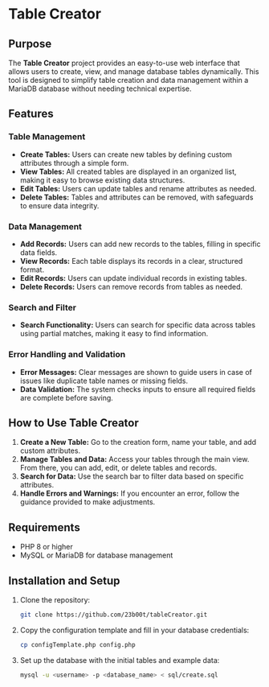# Table Creator

## Purpose
The **Table Creator** project provides an easy-to-use web interface that allows users to create, view, and manage database tables dynamically. This tool is designed to simplify table creation and data management within a MariaDB database without needing technical expertise.

## Features

### Table Management
- **Create Tables:** Users can create new tables by defining custom attributes through a simple form.
- **View Tables:** All created tables are displayed in an organized list, making it easy to browse existing data structures.
- **Edit Tables:** Users can update tables and rename attributes as needed.
- **Delete Tables:** Tables and attributes can be removed, with safeguards to ensure data integrity.

### Data Management
- **Add Records:** Users can add new records to the tables, filling in specific data fields.
- **View Records:** Each table displays its records in a clear, structured format.
- **Edit Records:** Users can update individual records in existing tables.
- **Delete Records:** Users can remove records from tables as needed.

### Search and Filter
- **Search Functionality:** Users can search for specific data across tables using partial matches, making it easy to find information.

### Error Handling and Validation
- **Error Messages:** Clear messages are shown to guide users in case of issues like duplicate table names or missing fields.
- **Data Validation:** The system checks inputs to ensure all required fields are complete before saving.

## How to Use Table Creator
1. **Create a New Table:** Go to the creation form, name your table, and add custom attributes.
2. **Manage Tables and Data:** Access your tables through the main view. From there, you can add, edit, or delete tables and records.
3. **Search for Data:** Use the search bar to filter data based on specific attributes.
4. **Handle Errors and Warnings:** If you encounter an error, follow the guidance provided to make adjustments.

## Requirements
- PHP 8 or higher
- MySQL or MariaDB for database management

## Installation and Setup
1. Clone the repository:
   ```bash
   git clone https://github.com/23b00t/tableCreator.git 
   ```
2. Copy the configuration template and fill in your database credentials:
   ```bash
   cp configTemplate.php config.php
   ```
3. Set up the database with the initial tables and example data:
   ```bash
   mysql -u <username> -p <database_name> < sql/create.sql
   ```
